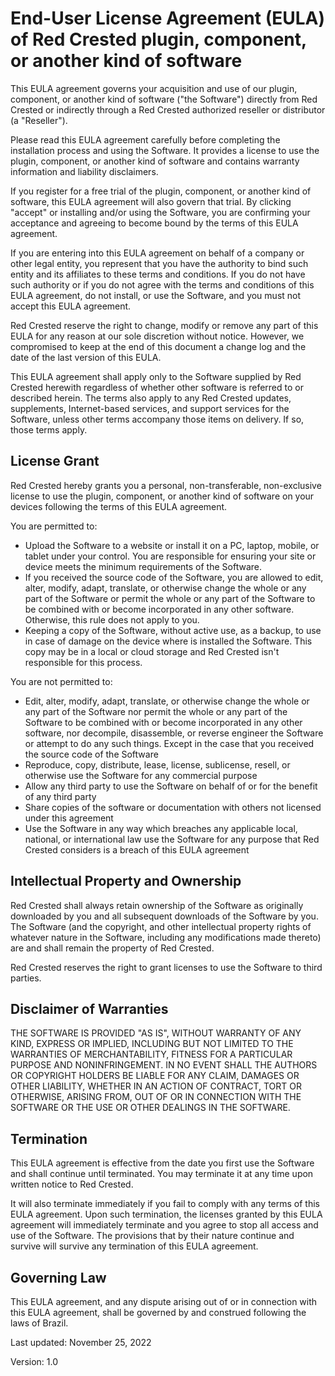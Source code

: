 # End-User License Agreement (EULA) of Red Crested plugin, component, or another kind of software

This EULA agreement governs your acquisition and use of our plugin, component, or another kind of software ("the Software") directly from Red Crested or indirectly through a Red Crested authorized reseller or distributor (a "Reseller").

Please read this EULA agreement carefully before completing the installation process and using the Software. It provides a license to use the plugin, component, or another kind of software and contains warranty information and liability disclaimers.

If you register for a free trial of the plugin, component, or another kind of software, this EULA agreement will also govern that trial. By clicking "accept" or installing and/or using the Software, you are confirming your acceptance and agreeing to become bound by the terms of this EULA agreement.

If you are entering into this EULA agreement on behalf of a company or other legal entity, you represent that you have the authority to bind such entity and its affiliates to these terms and conditions. If you do not have such authority or if you do not agree with the terms and conditions of this EULA agreement, do not install, or use the Software, and you must not accept this EULA agreement.

Red Crested reserve the right to change, modify or remove any part of this EULA for any reason at our sole discretion without notice. However, we compromised to keep at the end of this document a change log and the date of the last version of this EULA.

This EULA agreement shall apply only to the Software supplied by Red Crested herewith regardless of whether other software is referred to or described herein. The terms also apply to any Red Crested updates, supplements, Internet-based services, and support services for the Software, unless other terms accompany those items on delivery. If so, those terms apply.

## License Grant

Red Crested hereby grants you a personal, non-transferable, non-exclusive license to use the plugin, component, or another kind of software on your devices following the terms of this EULA agreement.

You are permitted to:

- Upload the Software to a website or install it on a PC, laptop, mobile, or tablet under your control. You are responsible for ensuring your site or device meets the minimum requirements of the Software.
- If you received the source code of the Software, you are allowed to edit, alter, modify, adapt, translate, or otherwise change the whole or any part of the Software or permit the whole or any part of the Software to be combined with or become incorporated in any other software. Otherwise, this rule does not apply to you.
- Keeping a copy of the Software, without active use, as a backup, to use in case of damage on the device where is installed the Software. This copy may be in a local or cloud storage and Red Crested isn't responsible for this process.

You are not permitted to:

- Edit, alter, modify, adapt, translate, or otherwise change the whole or any part of the Software nor permit the whole or any part of the Software to be combined with or become incorporated in any other software, nor decompile, disassemble, or reverse engineer the Software or attempt to do any such things. Except in the case that you received the source code of the Software
- Reproduce, copy, distribute, lease, license, sublicense, resell, or otherwise use the Software for any commercial purpose
- Allow any third party to use the Software on behalf of or for the benefit of any third party
- Share copies of the software or documentation with others not licensed under this agreement
- Use the Software in any way which breaches any applicable local, national, or international law use the Software for any purpose that Red Crested considers is a breach of this EULA agreement

## Intellectual Property and Ownership

Red Crested shall always retain ownership of the Software as originally downloaded by you and all subsequent downloads of the Software by you. The Software (and the copyright, and other intellectual property rights of whatever nature in the Software, including any modifications made thereto) are and shall remain the property of Red Crested.

Red Crested reserves the right to grant licenses to use the Software to third parties.

## Disclaimer of Warranties

THE SOFTWARE IS PROVIDED "AS IS", WITHOUT WARRANTY OF ANY KIND, EXPRESS OR IMPLIED, INCLUDING BUT NOT LIMITED TO THE WARRANTIES OF MERCHANTABILITY, FITNESS FOR A PARTICULAR PURPOSE AND NONINFRINGEMENT. IN NO EVENT SHALL THE AUTHORS OR COPYRIGHT HOLDERS BE LIABLE FOR ANY CLAIM, DAMAGES OR OTHER LIABILITY, WHETHER IN AN ACTION OF CONTRACT, TORT OR OTHERWISE, ARISING FROM, OUT OF OR IN CONNECTION WITH THE SOFTWARE OR THE USE OR OTHER DEALINGS IN THE SOFTWARE.

## Termination

This EULA agreement is effective from the date you first use the Software and shall continue until terminated. You may terminate it at any time upon written notice to Red Crested.

It will also terminate immediately if you fail to comply with any terms of this EULA agreement. Upon such termination, the licenses granted by this EULA agreement will immediately terminate and you agree to stop all access and use of the Software. The provisions that by their nature continue and survive will survive any termination of this EULA agreement.

## Governing Law

This EULA agreement, and any dispute arising out of or in connection with this EULA agreement, shall be governed by and construed following the laws of Brazil.

Last updated: November 25, 2022

Version: 1.0
